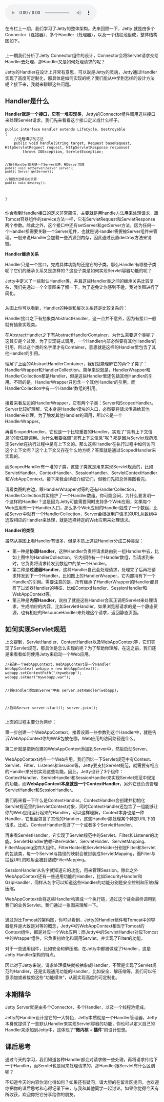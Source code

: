 <audio title="10 _ 比较：Jetty架构特点之Handler组件" src="https://static001.geekbang.org/resource/audio/72/88/7247d03fdc73836019655db81219ba88.mp3" controls="controls"></audio> 
<p>在专栏上一期，我们学习了Jetty的整体架构。先来回顾一下，Jetty 就是由多个Connector（连接器）、多个Handler（处理器），以及一个线程池组成，整体结构图如下。</p><p><img src="https://static001.geekbang.org/resource/image/66/6a/66e55e89fd621c0eba6321471da2016a.png" alt=""></p><p>上一期我们分析了Jetty Connector组件的设计，Connector会将Servlet请求交给Handler去处理，那Handler又是如何处理请求的呢？</p><p>Jetty的Handler在设计上非常有意思，可以说是Jetty的灵魂，Jetty通过Handler实现了高度可定制化，那具体是如何实现的呢？我们能从中学到怎样的设计方法呢？接下来，我就来聊聊这些问题。</p><h2>Handler是什么</h2><p><strong>Handler就是一个接口，它有一堆实现类</strong>，Jetty的Connector组件调用这些接口来处理Servlet请求，我们先来看看这个接口定义成什么样子。</p><pre><code>public interface Handler extends LifeCycle, Destroyable
{
    //处理请求的方法
    public void handle(String target, Request baseRequest, HttpServletRequest request, HttpServletResponse response)
        throws IOException, ServletException;
    
    //每个Handler都关联一个Server组件，被Server管理
    public void setServer(Server server);
    public Server getServer();

    //销毁方法相关的资源
    public void destroy();
}
</code></pre><p>你会看到Handler接口的定义非常简洁，主要就是用handle方法用来处理请求，跟Tomcat容器组件的service方法一样，它有ServletRequest和ServletResponse两个参数。除此之外，这个接口中还有setServer和getServer方法，因为任何一个Handler都需要关联一个Server组件，也就是说Handler需要被Server组件来管理。一般来说Handler会加载一些资源到内存，因此通过设置destroy方法来销毁。</p><!-- [[[read_end]]] --><p><strong>Handler继承关系</strong></p><p>Handler只是一个接口，完成具体功能的还是它的子类。那么Handler有哪些子类呢？它们的继承关系又是怎样的？这些子类是如何实现Servlet容器功能的呢？</p><p>Jetty中定义了一些默认Handler类，并且这些Handler类之间的继承关系比较复杂，我们先通过一个全景图来了解一下。为了避免让你感到不适，我对类图进行了简化。</p><p><img src="https://static001.geekbang.org/resource/image/3a/64/3a7b3fbf16bb79594ec23620507c5c64.png" alt=""></p><p>从图上你可以看到，Handler的种类和层次关系还是比较复杂的：</p><p>Handler接口之下有抽象类AbstractHandler，这一点并不意外，因为有接口一般就有抽象实现类。</p><p>在AbstractHandler之下有AbstractHandlerContainer，为什么需要这个类呢？这其实是个过渡，为了实现链式调用，一个Handler内部必然要有其他Handler的引用，所以这个类的名字里才有Container，意思就是这样的Handler里包含了其他Handler的引用。</p><p>理解了上面的AbstractHandlerContainer，我们就能理解它的两个子类了：HandlerWrapper和HandlerCollection。简单来说就是，HandlerWrapper和HandlerCollection都是Handler，但是这些Handler里还包括其他Handler的引用。不同的是，HandlerWrapper只包含一个其他Handler的引用，而HandlerCollection中有一个Handler数组的引用。</p><p><img src="https://static001.geekbang.org/resource/image/f8/c1/f89a1e88a78a7e6860d69af3572467c1.png" alt=""></p><p>接着来看左边的HandlerWrapper，它有两个子类：Server和ScopedHandler。Server比较好理解，它本身是Handler模块的入口，必然要将请求传递给其他Handler来处理，为了触发其他Handler的调用，所以它是一个HandlerWrapper。</p><p>再看ScopedHandler，它也是一个比较重要的Handler，实现了“具有上下文信息”的责任链调用。为什么我要强调“具有上下文信息”呢？那是因为Servlet规范规定Servlet在执行过程中是有上下文的。那么这些Handler在执行过程中如何访问这个上下文呢？这个上下文又存在什么地方呢？答案就是通过ScopedHandler来实现的。</p><p>而ScopedHandler有一堆的子类，这些子类就是用来实现Servlet规范的，比如ServletHandler、ContextHandler、SessionHandler、ServletContextHandler和WebAppContext。接下来我会详细介绍它们，但我们先把总体类图看完。</p><p>请看类图的右边，跟HandlerWrapper对等的还有HandlerCollection，HandlerCollection其实维护了一个Handler数组。你可能会问，为什么要发明一个这样的Handler？这是因为Jetty可能需要同时支持多个Web应用，如果每个Web应用有一个Handler入口，那么多个Web应用的Handler就成了一个数组，比如Server中就有一个HandlerCollection，Server会根据用户请求的URL从数组中选取相应的Handler来处理，就是选择特定的Web应用来处理请求。</p><p><strong>Handler的类型</strong></p><p>虽然从类图上看Handler有很多，但是本质上这些Handler分成三种类型：</p><ul>
<li>第一种是<strong>协调Handler</strong>，这种Handler负责将请求路由到一组Handler中去，比如上图中的HandlerCollection，它内部持有一个Handler数组，当请求到来时，它负责将请求转发到数组中的某一个Handler。</li>
<li>第二种是<strong>过滤器Handler</strong>，这种Handler自己会处理请求，处理完了后再把请求转发到下一个Handler，比如图上的HandlerWrapper，它内部持有下一个Handler的引用。需要注意的是，所有继承了HandlerWrapper的Handler都具有了过滤器Handler的特征，比如ContextHandler、SessionHandler和WebAppContext等。</li>
<li>第三种是<strong>内容Handler</strong>，说白了就是这些Handler会真正调用Servlet来处理请求，生成响应的内容，比如ServletHandler。如果浏览器请求的是一个静态资源，也有相应的ResourceHandler来处理这个请求，返回静态页面。</li>
</ul><h2>如何实现Servlet规范</h2><p>上文提到，ServletHandler、ContextHandler以及WebAppContext等，它们实现了Servlet规范，那具体是怎么实现的呢？为了帮助你理解，在这之前，我们还是来看看如何使用Jetty来启动一个Web应用。</p><pre><code>//新建一个WebAppContext，WebAppContext是一个Handler
WebAppContext webapp = new WebAppContext();
webapp.setContextPath(&quot;/mywebapp&quot;);
webapp.setWar(&quot;mywebapp.war&quot;);

//将Handler添加到Server中去
server.setHandler(webapp);

//启动Server
server.start();
server.join();
</code></pre><p>上面的过程主要分为两步：</p><p>第一步创建一个WebAppContext，接着设置一些参数到这个Handler中，就是告诉WebAppContext你的WAR包放在哪，Web应用的访问路径是什么。</p><p>第二步就是把新创建的WebAppContext添加到Server中，然后启动Server。</p><p>WebAppContext对应一个Web应用。我们回忆一下Servlet规范中有Context、Servlet、Filter、Listener和Session等，Jetty要支持Servlet规范，就需要有相应的Handler来分别实现这些功能。因此，Jetty设计了3个组件：ContextHandler、ServletHandler和SessionHandler来实现Servlet规范中规定的功能，而<strong>WebAppContext本身就是一个ContextHandler</strong>，另外它还负责管理ServletHandler和SessionHandler。</p><p>我们再来看一下什么是ContextHandler。ContextHandler会创建并初始化Servlet规范里的ServletContext对象，同时ContextHandler还包含了一组能够让你的Web应用运行起来的Handler，可以这样理解，Context本身也是一种Handler，它里面包含了其他的Handler，这些Handler能处理某个特定URL下的请求。比如，ContextHandler包含了一个或者多个ServletHandler。</p><p>再来看ServletHandler，它实现了Servlet规范中的Servlet、Filter和Listener的功能。ServletHandler依赖FilterHolder、ServletHolder、ServletMapping、FilterMapping这四大组件。FilterHolder和ServletHolder分别是Filter和Servlet的包装类，每一个Servlet与路径的映射会被封装成ServletMapping，而Filter与拦截URL的映射会被封装成FilterMapping。</p><p>SessionHandler从名字就知道它的功能，用来管理Session。除此之外WebAppContext还有一些通用功能的Handler，比如SecurityHandler和GzipHandler，同样从名字可以知道这些Handler的功能分别是安全控制和压缩/解压缩。</p><p>WebAppContext会将这些Handler构建成一个执行链，通过这个链会最终调用到我们的业务Servlet。我们通过一张图来理解一下。</p><p><img src="https://static001.geekbang.org/resource/image/5f/c1/5f1404567deec36ac68c36e44bb06cc1.jpg" alt=""></p><p>通过对比Tomcat的架构图，你可以看到，Jetty的Handler组件和Tomcat中的容器组件是大致是对等的概念，Jetty中的WebAppContext相当于Tomcat的Context组件，都是对应一个Web应用；而Jetty中的ServletHandler对应Tomcat中的Wrapper组件，它负责初始化和调用Servlet，并实现了Filter的功能。</p><p>对于一些通用组件，比如安全和解压缩，在Jetty中都被做成了Handler，这是Jetty Handler架构的特点。</p><p>因此对于Jetty来说，请求处理模块就被抽象成Handler，不管是实现了Servlet规范的Handler，还是实现通用功能的Handler，比如安全、解压缩等，我们可以任意添加或者裁剪这些“功能模块”，从而实现高度的可定制化。</p><h2>本期精华</h2><p>Jetty Server就是由多个Connector、多个Handler，以及一个线程池组成。</p><p>Jetty的Handler设计是它的一大特色，Jetty本质就是一个Handler管理器，Jetty本身就提供了一些默认Handler来实现Servlet容器的功能，你也可以定义自己的Handler来添加到Jetty中，这体现了“<strong>微内核 + 插件</strong>”的设计思想。</p><h2>课后思考</h2><p>通过今天的学习，我们知道各种Handler都会对请求做一些处理，再将请求传给下一个Handler，而Servlet也是用来处理请求的，那Handler跟Servlet有什么区别呢？</p><p>不知道今天的内容你消化得如何？如果还有疑问，请大胆的在留言区提问，也欢迎你把你的课后思考和心得记录下来，与我和其他同学一起讨论。如果你觉得今天有所收获，欢迎你把它分享给你的朋友。</p><p></p>